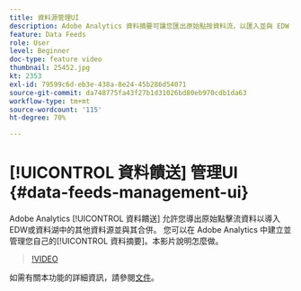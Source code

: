 ```yaml
---
title: 資料源管理UI
description: Adobe Analytics 資料摘要可讓您匯出原始點按資料流，以匯入並與 EDW 或資料湖中的其他資料來源合併。您可以在 Adobe Analytics 中建立並管理您自己的資料摘要。本影片說明怎麼做。
feature: Data Feeds
role: User
level: Beginner
doc-type: feature video
thumbnail: 25452.jpg
kt: 2353
exl-id: 79599c6d-eb3e-438a-8e24-45b286d54071
source-git-commit: da748775fa43f27b1d31026bd80eb970cdb1da63
workflow-type: tm+mt
source-wordcount: '115'
ht-degree: 70%

---
```


# [!UICONTROL 資料饋送] 管理UI {#data-feeds-management-ui}

Adobe Analytics [!UICONTROL 資料饋送] 允許您導出原始點擊流資料以導入EDW或資料湖中的其他資料源並與其合併。 您可以在 Adobe Analytics 中建立並管理您自己的[!UICONTROL 資料摘要]。本影片說明怎麼做。

>[!VIDEO](https://video.tv.adobe.com/v/25452/?quality=12)

如需有關本功能的詳細資訊，請參閱[文件](https://experienceleague.adobe.com/docs/analytics/export/analytics-data-feed/df-manage-feeds.html?lang=zh-Hant#)。
